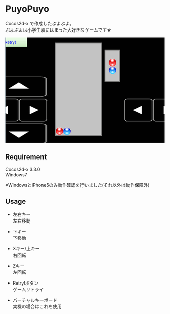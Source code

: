 # PuyoPuyo

Cocos2d-x で作成したぷよぷよ。  
ぷよぷよは小学生頃にはまった大好きなゲームです☆  

![demo](https://github.com/okamura0510/PuyoPuyo/blob/master/demo.gif)

## Requirement

Cocos2d-x 3.3.0  
Windows7  
  
※WindowsとiPhone5のみ動作確認を行いました(それ以外は動作保障外) 

## Usage

* 左右キー  
左右移動

* 下キー  
下移動

* Xキー/上キー  
右回転

* Zキー  
左回転

* Retry!ボタン  
ゲームリトライ

* バーチャルキーボード  
実機の場合はこれを使用
